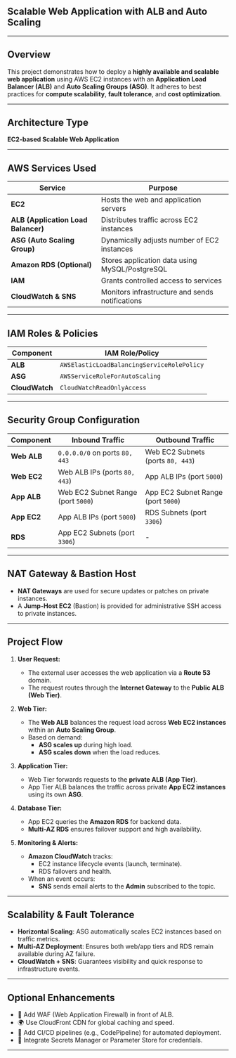 ## Scalable Web Application with ALB and Auto Scaling

---

## Overview

This project demonstrates how to deploy a **highly available and scalable web application** using AWS EC2 instances with an **Application Load Balancer (ALB)** and **Auto Scaling Groups (ASG)**. It adheres to best practices for **compute scalability**, **fault tolerance**, and **cost optimization**.

---

## Architecture Type

**EC2-based Scalable Web Application**

---

## AWS Services Used

| Service | Purpose |
|--------|---------|
| **EC2** | Hosts the web and application servers |
| **ALB (Application Load Balancer)** | Distributes traffic across EC2 instances |
| **ASG (Auto Scaling Group)** | Dynamically adjusts number of EC2 instances |
| **Amazon RDS (Optional)** | Stores application data using MySQL/PostgreSQL |
| **IAM** | Grants controlled access to services |
| **CloudWatch & SNS** | Monitors infrastructure and sends notifications |

---

## IAM Roles & Policies

| Component | IAM Role/Policy |
|----------|------------------|
| **ALB** | `AWSElasticLoadBalancingServiceRolePolicy` |
| **ASG** | `AWSServiceRoleForAutoScaling` |
| **CloudWatch** | `CloudWatchReadOnlyAccess` |

---

## Security Group Configuration

| Component | Inbound Traffic | Outbound Traffic |
|-----------|------------------|------------------|
| **Web ALB** | `0.0.0.0/0` on ports `80, 443` | Web EC2 Subnets (ports `80, 443`) |
| **Web EC2** | Web ALB IPs (ports `80, 443`) | App ALB IPs (port `5000`) |
| **App ALB** | Web EC2 Subnet Range (port `5000`) | App EC2 Subnet Range (port `5000`) |
| **App EC2** | App ALB IPs (port `5000`) | RDS Subnets (port `3306`) |
| **RDS** | App EC2 Subnets (port `3306`) | - |

---

## NAT Gateway & Bastion Host

- **NAT Gateways** are used for secure updates or patches on private instances.
- A **Jump-Host EC2** (Bastion) is provided for administrative SSH access to private instances.

---

## Project Flow

1. **User Request:**
   - The external user accesses the web application via a **Route 53** domain.
   - The request routes through the **Internet Gateway** to the **Public ALB (Web Tier)**.

2. **Web Tier:**
   - The **Web ALB** balances the request load across **Web EC2 instances** within an **Auto Scaling Group**.
   - Based on demand:
     - **ASG scales up** during high load.
     - **ASG scales down** when the load reduces.

3. **Application Tier:**
   - Web Tier forwards requests to the **private ALB (App Tier)**.
   - App Tier ALB balances the traffic across private **App EC2 instances** using its own **ASG**.

4. **Database Tier:**
   - App EC2 queries the **Amazon RDS** for backend data.
   - **Multi-AZ RDS** ensures failover support and high availability.

5. **Monitoring & Alerts:**
   - **Amazon CloudWatch** tracks:
     - EC2 instance lifecycle events (launch, terminate).
     - RDS failovers and health.
   - When an event occurs:
     - **SNS** sends email alerts to the **Admin** subscribed to the topic.

---

## Scalability & Fault Tolerance

- **Horizontal Scaling**: ASG automatically scales EC2 instances based on traffic metrics.
- **Multi-AZ Deployment**: Ensures both web/app tiers and RDS remain available during AZ failure.
- **CloudWatch + SNS**: Guarantees visibility and quick response to infrastructure events.

---

## Optional Enhancements

- 🔐 Add WAF (Web Application Firewall) in front of ALB.
- 🌍 Use CloudFront CDN for global caching and speed.
- 🧪 Add CI/CD pipelines (e.g., CodePipeline) for automated deployment.
- 🔐 Integrate Secrets Manager or Parameter Store for credentials.

---

